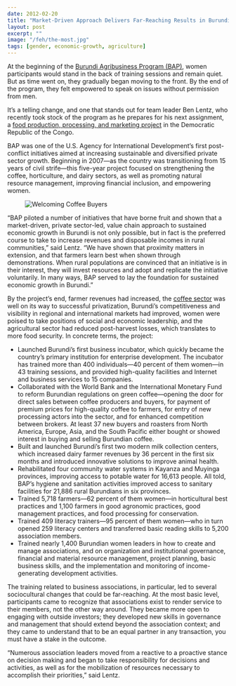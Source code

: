 ```yaml
---
date: 2012-02-20
title: "Market-Driven Approach Delivers Far-Reaching Results in Burundi"
layout: post
excerpt: ""
image: "/feh/the-most.jpg"
tags: [gender, economic-growth, agriculture]
---
```

<p>At the beginning of the <a href="https://www.dai.com/our-work/projects/burundi-agribusiness-program-bap">Burundi Agribusiness Program (BAP)</a>, women participants would stand in the back of training sessions and remain quiet. But as time went on, they gradually began moving to the front. By the end of the program, they felt empowered to speak on issues without permission from men.</p><p>It’s a telling change, and one that stands out for team leader Ben Lentz, who recently took stock of the program as he prepares for his next assignment, a <a href="http://dai.com/our-work/projects/democratic-republic-congo%E2%80%94food-production-processing-marketing-project-fppm">food production, processing, and marketing project</a> in the Democratic Republic of the Congo.</p><p>BAP was one of the U.S. Agency for International Development’s first post-conflict initiatives aimed at increasing sustainable and diversified private sector growth. Beginning in 2007—as the country was transitioning from 15 years of civil strife—this five-year project focused on strengthening the coffee, horticulture, and dairy sectors, as well as promoting natural resource management, improving financial inclusion, and empowering women.</p><figure class="kg-card kg-image-card"><img src="https://c1.staticflickr.com/4/3791/9076734365_4911d1409c_z.jpg" class="kg-image" alt="Welcoming Coffee Buyers" loading="lazy"></figure><p>“BAP piloted a number of initiatives that have borne fruit and shown that a market-driven, private sector-led, value chain approach to sustained economic growth in Burundi is not only possible, but in fact is the preferred course to take to increase revenues and disposable incomes in rural communities,” said Lentz. “We have shown that proximity matters in extension, and that farmers learn best when shown through demonstrations. When rural populations are convinced that an initiative is in their interest, they will invest resources and adopt and replicate the initiative voluntarily. In many ways, BAP served to lay the foundation for sustained economic growth in Burundi.”</p><p>By the project’s end, farmer revenues had increased, the <a href="http://dai.com/news-publications/news/burundian-coffee-joins-ranks-international-elite">coffee sector</a> was well on its way to successful privatization, Burundi’s competitiveness and visibility in regional and international markets had improved, women were poised to take positions of social and economic leadership, and the agricultural sector had reduced post-harvest losses, which translates to more food security. In concrete terms, the project:</p><ul><li>Launched Burundi’s first business incubator, which quickly became the country’s primary institution for enterprise development. The incubator has trained more than 400 individuals—40 percent of them women—in 43 training sessions, and provided high-quality facilities and Internet and business services to 15 companies.</li><li>Collaborated with the World Bank and the International Monetary Fund to reform Burundian regulations on green coffee—opening the door for direct sales between coffee producers and buyers, for payment of premium prices for high-quality coffee to farmers, for entry of new processing actors into the sector, and for enhanced competition between brokers. At least 37 new buyers and roasters from North America, Europe, Asia, and the South Pacific either bought or showed interest in buying and selling Burundian coffee.</li><li>Built and launched Burundi’s first two modern milk collection centers, which increased dairy farmer revenues by 36 percent in the first six months and introduced innovative solutions to improve animal health.</li><li>Rehabilitated four community water systems in Kayanza and Muyinga provinces, improving access to potable water for 16,613 people. All told, BAP’s hygiene and sanitation activities improved access to sanitary facilities for 21,886 rural Burundians in six provinces.</li><li>Trained 5,718 farmers—62 percent of them women—in horticultural best practices and 1,100 farmers in good agronomic practices, good management practices, and food processing for conservation.</li><li>Trained 409 literacy trainers—95 percent of them women—who in turn opened 259 literacy centers and transferred basic reading skills to 5,200 association members.</li><li>Trained nearly 1,400 Burundian women leaders in how to create and manage associations, and on organization and institutional governance, financial and material resource management, project planning, basic business skills, and the implementation and monitoring of income-generating development activities.</li></ul><p>The training related to business associations, in particular, led to several sociocultural changes that could be far-reaching. At the most basic level, participants came to recognize that associations exist to render service to their members, not the other way around. They became more open to engaging with outside investors; they developed new skills in governance and management that should extend beyond the association context; and they came to understand that to be an equal partner in any transaction, you must have a stake in the outcome.</p><p>“Numerous association leaders moved from a reactive to a proactive stance on decision making and began to take responsibility for decisions and activities, as well as for the mobilization of resources necessary to accomplish their priorities,” said Lentz.</p>
  